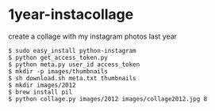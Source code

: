 1year-instacollage
==================

create a collage with my instagram photos last year

```
$ sudo easy_install python-instagram
$ python get_access_token.py
$ python meta.py user_id access_token
$ mkdir -p images/thumbnails
$ sh download.sh meta.txt thumbnails
$ mkdir images/2012
$ brew install pil
$ python collage.py images/2012 images/collage2012.jpg 8
```
